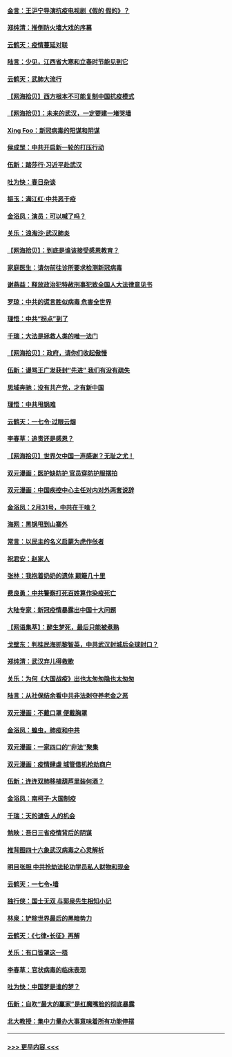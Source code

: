 #### [金言：王沪宁导演抗疫电视剧《假的 假的》？](../pages/nsc993/n11941510.md?t=03151802) 
#### [郑纯清：推倒防火墙大戏的序幕](../pages/nsc993/n11940838.md?t=03151802) 
#### [云鹤天：疫情蔓延对联](../pages/nsc993/n11940579.md?t=03151802) 
#### [陆言：少见，江西省大寒和立春时节能见到它](../pages/nsc993/n11939983.md?t=03151802) 
#### [云鹤天：武肺大流行](../pages/nsc993/n11939902.md?t=03151802) 
#### [【网海拾贝】西方根本不可能复制中国抗疫模式](../pages/nsc993/n11939725.md?t=03151802) 
#### [【网海拾贝】：未来的武汉，一定要建一堵哭墙](../pages/nsc993/n11938684.md?t=03151802) 
#### [Xing Foo：新冠病毒的阳谋和阴谋](../pages/nsc993/n11936086.md?t=03151802) 
#### [侯成罡：中共开启新一轮的打压行动](../pages/nsc993/n11935730.md?t=03151802) 
#### [伍新：踏莎行‧习近平赴武汉](../pages/nsc993/n11935157.md?t=03151802) 
#### [吐为快：春日杂谈](../pages/nsc993/n11934776.md?t=03151802) 
#### [振玉：满江红‧中共恶于疫](../pages/nsc993/n11934647.md?t=03151802) 
#### [金浴凤：演员：可以喊了吗？](../pages/nsc993/n11934602.md?t=03151802) 
#### [关乐：浪淘沙·武汉肺炎](../pages/nsc993/n11931792.md?t=03151802) 
#### [【网海拾贝】：到底是谁该接受感恩教育？](../pages/nsc993/n11931552.md?t=03151802) 
#### [家庭医生：请勿前往诊所要求检测新冠病毒](../pages/nsc993/n11929190.md?t=03151802) 
#### [谢燕益：释放政治犯特赦刑事犯致全国人大法律意见书](../pages/nsc993/n11928978.md?t=03151802) 
#### [罗琼：中共的谎言胜似病毒 危害全世界](../pages/nsc993/n11922636.md?t=03151802) 
#### [理悟：中共“拐点”到了](../pages/nsc993/n11928496.md?t=03151802) 
#### [千瑞：大法是拯救人类的唯一法门](../pages/nsc993/n11927637.md?t=03151802) 
#### [【网海拾贝】：政府，请你们收起傲慢](../pages/nsc993/n11926932.md?t=03151802) 
#### [伍新：谩骂王广发获封“先进” 我们有没有疏失](../pages/nsc993/n11926101.md?t=03151802) 
#### [思域奔驰：没有共产党，才有新中国](../pages/nsc993/n11926058.md?t=03151802) 
#### [理悟：中共甩锅难](../pages/nsc993/n11925355.md?t=03151802) 
#### [云鹤天：一七令·过眼云烟](../pages/nsc993/n11925284.md?t=03151802) 
#### [李春草：追责还是感恩？](../pages/nsc993/n11925274.md?t=03151802) 
#### [【网海拾贝】世界欠中国一声感谢？无耻之尤！](../pages/nsc993/n11925239.md?t=03151802) 
#### [双元漫画：医护缺防护 官员穿防护服摆拍](../pages/nsc993/n11923899.md?t=03151802) 
#### [双元漫画：中国疾控中心主任对内对外两套说辞](../pages/nsc993/n11921994.md?t=03151802) 
#### [金浴凤：2月31号，中共在干啥？](../pages/nsc993/n11922706.md?t=03151802) 
#### [海网：黑锅甩到山寨外](../pages/nsc993/n11922688.md?t=03151802) 
#### [常言：以民主的名义启蒙为虎作伥者](../pages/nsc993/n11922217.md?t=03151802) 
#### [祝君安：赵家人](../pages/nsc993/n11922209.md?t=03151802) 
#### [张林：我抱着奶奶的遗体 颠簸几十里](../pages/nsc993/n11920945.md?t=03151802) 
#### [费良勇：中共警察打死百姓算作染疫死亡](../pages/nsc993/n11919264.md?t=03151802) 
#### [大陆专家：新冠疫情暴露出中国十大问题](../pages/nsc993/n11919187.md?t=03151802) 
#### [【网语集萃】：醉生梦死，最后只能被煮熟](../pages/nsc993/n11918994.md?t=03151802) 
#### [戈壁东：判桂民海抓黎智英，中共武汉封城后全球封口？](../pages/nsc993/n11917982.md?t=03151802) 
#### [郑纯清：武汉弃儿得救歌](../pages/nsc993/n11917881.md?t=03151802) 
#### [关乐：为何《大国战疫》出也太匆匆隐也太匆匆](../pages/nsc993/n11917792.md?t=03151802) 
#### [陆言：从社保结余看中共非法剥夺养老金之恶](../pages/nsc993/n11917084.md?t=03151802) 
#### [双元漫画：不戴口罩 便戴胸罩](../pages/nsc993/n11916447.md?t=03151802) 
#### [金浴凤：蝗虫，肺疫和中共](../pages/nsc993/n11916904.md?t=03151802) 
#### [双元漫画：一家四口的“非法”聚集](../pages/nsc993/n11916378.md?t=03151802) 
#### [双元漫画：疫情肆虐 城管借机抢劫商户](../pages/nsc993/n11916310.md?t=03151802) 
#### [伍新：连连双肺移植葫芦里装何酒？](../pages/nsc993/n11913667.md?t=03151802) 
#### [金浴凤：南柯子·大国制疫](../pages/nsc993/n11913657.md?t=03151802) 
#### [千瑞：天的谴告  人的机会](../pages/nsc993/n11913309.md?t=03151802) 
#### [勉映：吾日三省疫情背后的阴谋](../pages/nsc993/n11913079.md?t=03151802) 
#### [推背图四十六象武汉病毒之心灵解析](../pages/nsc993/n11911761.md?t=03151802) 
#### [明目张胆 中共抢劫法轮功学员私人财物和现金](../pages/nsc993/n11910262.md?t=03151802) 
#### [云鹤天：一七令▪墙](../pages/nsc993/n11910627.md?t=03151802) 
#### [独行侠：国士无双 与郭泉先生相知小记](../pages/nsc993/n11910613.md?t=03151802) 
#### [林泉：铲除世界最后的黑暗势力](../pages/nsc993/n11909320.md?t=03151802) 
#### [云鹤天：《七律▪长征》再解](../pages/nsc993/n11909327.md?t=03151802) 
#### [关乐：有口皆罩这一捂](../pages/nsc993/n11908393.md?t=03151802) 
#### [李春草：官状病毒的临床表现](../pages/nsc993/n11908339.md?t=03151802) 
#### [吐为快：中国梦是谁的梦？](../pages/nsc993/n11906564.md?t=03151802) 
#### [伍新：自吹“最大的赢家”是红魔嘴脸的彻底暴露](../pages/nsc993/n11906407.md?t=03151802) 
#### [北大教授：集中力量办大事意味着所有功能停摆](../pages/nsc993/n11904800.md?t=03151802) 

----
#### [ >>> 更早内容 <<< ](../indexes/nsc993-earlier.md)

